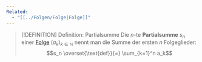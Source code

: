 ```yaml
---
Related:
  - "[[../Folgen/Folge|Folge]]"
---
```


> [!DEFINITION] Definition: Partialsumme
> Die $n$-te **Partialsumme** $s_n$ einer [Folge](../Folgen/Folge.md) $(a_k)_{k\in\mathbb{N}}$ nennt man die Summe der ersten $n$ Folgeglieder:
> $$s_n \overset{\text{def}}{=} \sum_{k=1}^n a_k$$